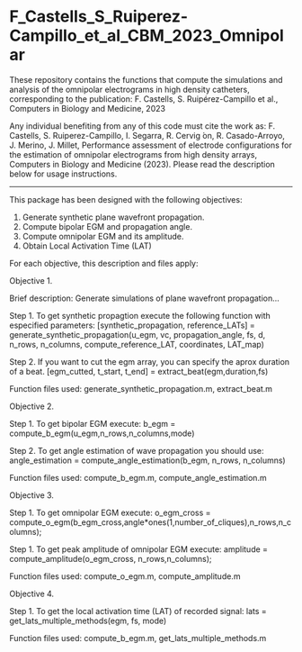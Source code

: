 # F_Castells_S_Ruiperez-Campillo_et_al_CBM_2023_Omnipolar
These repository contains the functions that compute the simulations and analysis of the omnipolar electrograms in high density catheters, corresponding to the publication: F. Castells, S. Ruipérez-Campillo et al., Computers in Biology and Medicine, 2023

Any individual benefiting from any of this code must cite the work as: F. Castells, S. Ruiperez-Campillo, I. Segarra, R. Cervig ́on, R. Casado-Arroyo, J. Merino, J. Millet, Performance assessment of electrode configurations for the estimation of omnipolar electrograms from high density arrays, Computers in Biology and Medicine (2023). Please read the description below for usage instructions.

-------------------------------------------------------------------------------
This package has been designed with the following objectives:
1. Generate synthetic plane wavefront propagation.
2. Compute bipolar EGM and propagation angle.
3. Compute omnipolar EGM and its amplitude.
4. Obtain Local Activation Time (LAT)

For each objective, this description and files apply:


Objective 1.

  Brief description: Generate simulations of plane wavefront propagation...

  Step 1. To get synthetic propagtion execute the following function with especified parameters:
      [synthetic_propagation, reference_LATs] = generate_synthetic_propagation(u_egm, vc, propagation_angle, fs, d, n_rows, n_columns, compute_reference_LAT, coordinates, LAT_map)

  Step 2. If you want to cut the egm array, you can specify the aprox duration of a beat.
      [egm_cutted, t_start, t_end] = extract_beat(egm,duration,fs)

  Function files used: generate_synthetic_propagation.m, extract_beat.m




Objective 2.

  Step 1. To get bipolar EGM execute:
      b_egm = compute_b_egm(u_egm,n_rows,n_columns,mode)

  Step 2. To get angle estimation of wave propagation you should use:
      angle_estimation = compute_angle_estimation(b_egm, n_rows, n_columns)

  Function files used: compute_b_egm.m, compute_angle_estimation.m




Objective 3.

  Step 1. To get omnipolar EGM execute:
          o_egm_cross = compute_o_egm(b_egm_cross,angle*ones(1,number_of_cliques),n_rows,n_columns);

  Step 1. To get peak amplitude of omnipolar EGM execute:
          amplitude = compute_amplitude(o_egm_cross, n_rows,n_columns);

  Function files used: compute_o_egm.m, compute_amplitude.m
  



Objective 4.

  Step 1. To get the local activation time (LAT) of recorded signal:
          lats = get_lats_multiple_methods(egm, fs, mode)

  Function files used: compute_b_egm.m, get_lats_multiple_methods.m
